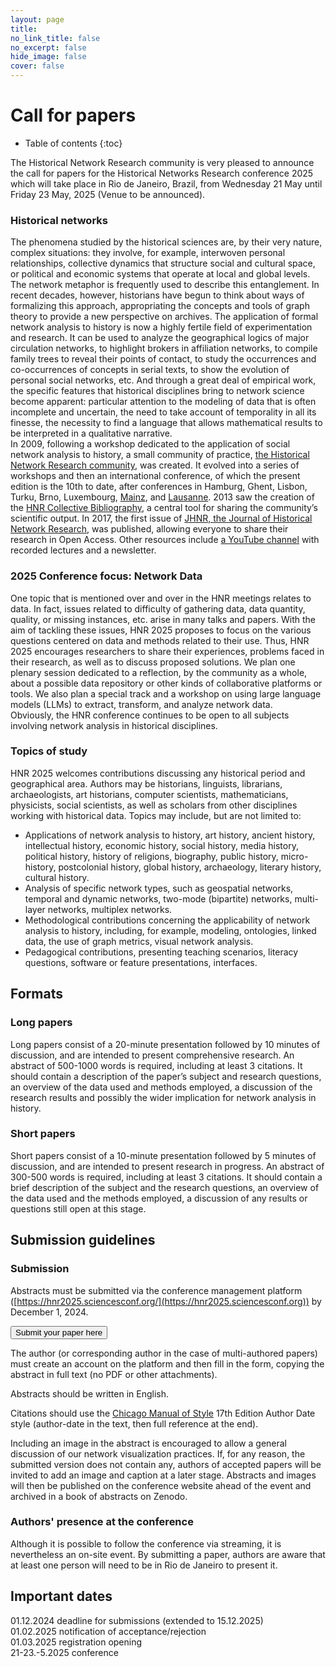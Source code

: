 ```yaml
---
layout: page
title: 
no_link_title: false 
no_excerpt: false 
hide_image: false
cover: false
---
```


# Call for papers

* Table of contents
{:toc}

The Historical Network Research community is very pleased to announce the call for papers for the Historical Networks Research conference 2025 which will take place in Rio de Janeiro, Brazil, from Wednesday 21 May until Friday 23 May, 2025 (Venue to be announced).  

### Historical networks

The phenomena studied by the historical sciences are, by their very nature, complex situations: they involve, for example, interwoven personal relationships, collective dynamics that structure social and cultural space, or political and economic systems that operate at local and global levels. The network metaphor is frequently used to describe this entanglement. In recent decades, however, historians have begun to think about ways of formalizing this approach, appropriating the concepts and tools of graph theory to provide a new perspective on archives. The application of formal network analysis to history is now a highly fertile field of experimentation and research. It can be used to analyze the geographical logics of major circulation networks, to highlight brokers in affiliation networks, to compile family trees to reveal their points of contact, to study the occurrences and co-occurrences of concepts in serial texts, to show the evolution of personal social networks, etc. And through a great deal of empirical work, the specific features that historical disciplines bring to network science become apparent: particular attention to the modeling of data that is often incomplete and uncertain, the need to take account of temporality in all its finesse, the necessity to find a language that allows mathematical results to be interpreted in a qualitative narrative.  
In 2009, following a workshop dedicated to the application of social network analysis to history, a small community of practice, [the Historical Network Research community](http://www.historicalnetworkresearch.org), was created. It evolved into a series of workshops and then an international conference, of which the present edition is the 10th to date, after conferences in Hamburg, Ghent, Lisbon, Turku, Brno, Luxembourg, [Mainz](https://graphentechnologien.hypotheses.org/tagungen/graphentechnologien-2023), and [Lausanne](https://historicalnetworkresearch.github.io/lausanne/). 2013 saw the creation of the [HNR Collective Bibliography](https://www.zotero.org/groups/209983/historical_network_research), a central tool for sharing the community’s scientific output. In 2017, the first issue of [JHNR, the Journal of Historical Network Research](https://jhnr.net/), was published, allowing everyone to share their research in Open Access. Other resources include [a YouTube channel](https://www.youtube.com/channel/UC2QFG7uIVxkFQ3xZbohKl-Q) with recorded lectures and a newsletter.  

### 2025 Conference focus: Network Data
One topic that is mentioned over and over in the HNR meetings relates to data. In fact, issues related to difficulty of gathering data, data quantity, quality, or missing instances, etc. arise in many talks and papers. With the aim of tackling these issues, HNR 2025 proposes to focus on the various questions centered on data and methods related to their use. Thus, HNR 2025 encourages researchers to share their experiences, problems faced in their research, as well as to discuss proposed solutions. We plan one plenary session dedicated to a reflection, by the community as a whole, about a possible data repository or other kinds of collaborative platforms or tools. We also plan a special track and a workshop on using large language models (LLMs) to extract, transform, and analyze network data.  
Obviously, the HNR conference continues to be open to all subjects involving network analysis in historical disciplines.  

### Topics of study
HNR 2025 welcomes contributions discussing any historical period and geographical area. Authors may be historians, linguists, librarians, archaeologists, art historians, computer scientists, mathematicians, physicists, social scientists, as well as scholars from other disciplines working with historical data. Topics may include, but are not limited to:
* Applications of network analysis to history, art history, ancient history, intellectual history, economic history, social history, media history, political history, history of religions, biography, public history, micro-history, postcolonial history, global history, archaeology, literary history, cultural history.
* Analysis of specific network types, such as geospatial networks, temporal and dynamic networks, two-mode (bipartite) networks, multi-layer networks, multiplex networks.
* Methodological contributions concerning the applicability of network analysis to history, including, for example, modeling, ontologies, linked data, the use of graph metrics, visual network analysis.
* Pedagogical contributions, presenting teaching scenarios, literacy questions, software or feature presentations, interfaces.

## Formats
### Long papers
Long papers consist of a 20-minute presentation followed by 10 minutes of discussion, and are intended to present comprehensive research. An abstract of 500-1000 words is required, including at least 3 citations. It should contain a description of the paper’s subject and research questions, an overview of the data used and methods employed, a discussion of the research results and possibly the wider implication for network analysis in history.  

### Short papers
Short papers consist of a 10-minute presentation followed by 5 minutes of discussion, and are intended to present research in progress. An abstract of 300-500 words is required, including at least 3 citations. It should contain a brief description of the subject and the research questions, an overview of the data used and the methods employed, a discussion of any results or questions still open at this stage.  

## Submission guidelines
### Submission
Abstracts must be submitted via the conference management platform ([https://hnr2025.sciencesconf.org/](https://hnr2025.sciencesconf.org)) by December 1, 2024.  

<button class="button button1" onclick="window.location.href='https://hnr2025.sciencesconf.org/';">Submit your paper here</button>

The author (or corresponding author in the case of multi-authored papers) must create an account on the platform and then fill in the form, copying the abstract in full text (no PDF or other attachments).  

Abstracts should be written in English.  

Citations should use the [Chicago Manual of Style](https://www.chicagomanualofstyle.org/home.html) 17th Edition Author Date style (author-date in the text, then full reference at the end).

Including an image in the abstract is encouraged to allow a general discussion of our network visualization practices. If, for any reason, the submitted version does not contain any, authors of accepted papers will be invited to add an image and caption at a later stage. Abstracts and images will then be published on the conference website ahead of the event and archived in a book of abstracts on Zenodo.  

### Authors' presence at the conference
Although it is possible to follow the conference via streaming, it is nevertheless an on-site event. By submitting a paper, authors are aware that at least one person will need to be in Rio de Janeiro to present it.

## Important dates
01.12.2024 deadline for submissions (extended to 15.12.2025)  
01.02.2025 notification of acceptance/rejection  
01.03.2025 registration opening  
21-23.-5.2025 conference  



